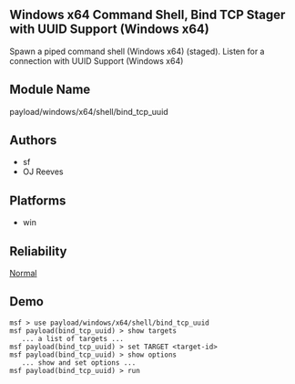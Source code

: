 ## Windows x64 Command Shell, Bind TCP Stager with UUID Support (Windows x64)

Spawn a piped command shell (Windows x64) (staged). Listen 
for a connection with UUID Support (Windows x64)


## Module Name
payload/windows/x64/shell/bind_tcp_uuid

## Authors
* sf
* OJ Reeves





## Platforms
* win

## Reliability
[Normal](https://github.com/rapid7/metasploit-framework/wiki/Exploit-Ranking)

## Demo

```
msf > use payload/windows/x64/shell/bind_tcp_uuid
msf payload(bind_tcp_uuid) > show targets
   ... a list of targets ...
msf payload(bind_tcp_uuid) > set TARGET <target-id>
msf payload(bind_tcp_uuid) > show options
   ... show and set options ...
msf payload(bind_tcp_uuid) > run
```
    
    